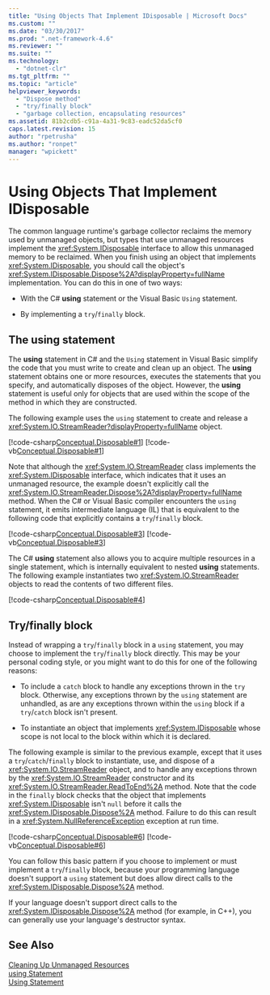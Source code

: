 ```yaml
---
title: "Using Objects That Implement IDisposable | Microsoft Docs"
ms.custom: ""
ms.date: "03/30/2017"
ms.prod: ".net-framework-4.6"
ms.reviewer: ""
ms.suite: ""
ms.technology: 
  - "dotnet-clr"
ms.tgt_pltfrm: ""
ms.topic: "article"
helpviewer_keywords: 
  - "Dispose method"
  - "try/finally block"
  - "garbage collection, encapsulating resources"
ms.assetid: 81b2cdb5-c91a-4a31-9c83-eadc52da5cf0
caps.latest.revision: 15
author: "rpetrusha"
ms.author: "ronpet"
manager: "wpickett"
---
```

# Using Objects That Implement IDisposable
The common language runtime's garbage collector reclaims the memory used by unmanaged objects, but types that use unmanaged resources implement the <xref:System.IDisposable> interface to allow this unmanaged memory to be reclaimed. When you finish using an object that implements <xref:System.IDisposable>, you should call the object's <xref:System.IDisposable.Dispose%2A?displayProperty=fullName> implementation. You can do this in one of two ways:  
  
-   With the C# **using** statement or the Visual Basic `Using` statement.  
  
-   By implementing a `try`/`finally` block.  
  
## The using statement  
 The **using** statement in C# and the `Using` statement in Visual Basic simplify the code that you must write to create and clean up an object. The **using** statement obtains one or more resources, executes the statements that you specify, and automatically disposes of the object. However, the **using** statement is useful only for objects that are used within the scope of the method in which they are constructed.  
  
 The following example uses the `using` statement to create and release a <xref:System.IO.StreamReader?displayProperty=fullName> object.  
  
 [!code-csharp[Conceptual.Disposable#1](../../../samples/snippets/csharp/VS_Snippets_CLR/conceptual.disposable/cs/using1.cs#1)]
 [!code-vb[Conceptual.Disposable#1](../../../samples/snippets/visualbasic/VS_Snippets_CLR/conceptual.disposable/vb/using1.vb#1)]  
  
 Note that although the <xref:System.IO.StreamReader> class implements the <xref:System.IDisposable> interface, which indicates that it uses an unmanaged resource, the example doesn't explicitly call the <xref:System.IO.StreamReader.Dispose%2A?displayProperty=fullName> method. When the C# or Visual Basic compiler encounters the `using` statement, it emits intermediate language (IL) that is equivalent to the following code that explicitly contains a `try`/`finally` block.  
  
 [!code-csharp[Conceptual.Disposable#3](../../../samples/snippets/csharp/VS_Snippets_CLR/conceptual.disposable/cs/using3.cs#3)]
 [!code-vb[Conceptual.Disposable#3](../../../samples/snippets/visualbasic/VS_Snippets_CLR/conceptual.disposable/vb/using3.vb#3)]  
  
 The C# **using** statement also allows you to acquire multiple resources in a single statement, which is internally equivalent to nested **using** statements. The following example instantiates two <xref:System.IO.StreamReader> objects to read the contents of two different files.  
  
 [!code-csharp[Conceptual.Disposable#4](../../../samples/snippets/csharp/VS_Snippets_CLR/conceptual.disposable/cs/using4.cs#4)]  
  
## Try/finally block  
 Instead of wrapping a `try`/`finally` block in a `using` statement, you may choose to implement the `try`/`finally` block directly. This may be your personal coding style, or you might want to do this for one of the following reasons:  
  
-   To include a `catch` block to handle any exceptions thrown in the `try` block. Otherwise, any exceptions thrown by the `using` statement are unhandled, as are any exceptions thrown within the `using` block if a `try`/`catch` block isn't present.  
  
-   To instantiate an object that implements <xref:System.IDisposable> whose scope is not local to the block within which it is declared.  
  
 The following example is similar to the previous example, except that it uses a `try`/`catch`/`finally` block to instantiate, use, and dispose of a <xref:System.IO.StreamReader> object, and to handle any exceptions thrown by the <xref:System.IO.StreamReader> constructor and its <xref:System.IO.StreamReader.ReadToEnd%2A> method. Note that the code in the `finally` block checks that the object that implements <xref:System.IDisposable> isn't `null` before it calls the <xref:System.IDisposable.Dispose%2A> method. Failure to do this can result in a <xref:System.NullReferenceException> exception at run time.  
  
 [!code-csharp[Conceptual.Disposable#6](../../../samples/snippets/csharp/VS_Snippets_CLR/conceptual.disposable/cs/using5.cs#6)]
 [!code-vb[Conceptual.Disposable#6](../../../samples/snippets/visualbasic/VS_Snippets_CLR/conceptual.disposable/vb/using5.vb#6)]  
  
 You can follow this basic pattern if you choose to implement or must implement a `try`/`finally` block, because your programming language doesn't support a `using` statement but does allow direct calls to the <xref:System.IDisposable.Dispose%2A> method.  
  
 If your language doesn't support direct calls to the <xref:System.IDisposable.Dispose%2A> method (for example, in C++), you can generally use your language's destructor syntax.  
  
## See Also  
 [Cleaning Up Unmanaged Resources](../../../docs/standard/garbagecollection/cleaning-up-unmanaged-resources.md)   
 [using Statement](../Topic/using%20Statement%20\(C%23%20Reference\).md)   
 [Using Statement](../Topic/Using%20Statement%20\(Visual%20Basic\).md)